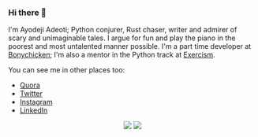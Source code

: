### Hi there 👋

I'm Ayodeji Adeoti; Python conjurer, Rust chaser, writer and admirer of scary and unimaginable tales. I argue for fun and play the piano in the poorest and most untalented manner possible. I'm a part time developer at [Bonychicken](https://www.bonychicken.com); I'm also a mentor in the Python track at [Exercism](https://exercism.io).

You can see me in other places too:
- [Quora](https://www.quora.com/profile/Adeoti-Ayodeji)
- [Twitter](https://twitter.com/Lord__Sarcastic)
- [Instagram](https://instagram.com/lordsarcastic)
- [LinkedIn](https://www.linkedin.com/in/adeoti-ayodeji-390bab173/)

<p align = "center">
  <img src = "https://github-readme-stats.vercel.app/api?username=lord-sarcastic&show_icons=true&theme=tokyonight&line_height=27">
  <img src = "https://github-readme-stats.vercel.app/api/top-langs/?username=lord-sarcastic&hide=css,java,html&theme=tokyonight">
</p>
